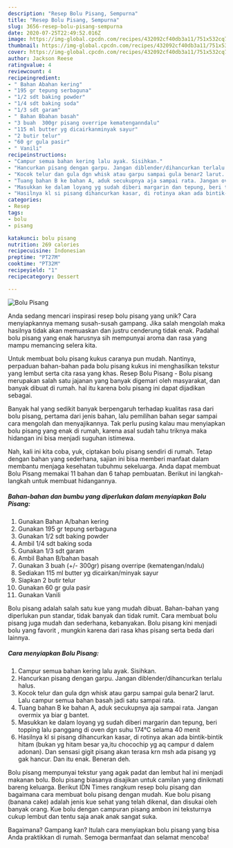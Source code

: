 ```yaml
---
description: "Resep Bolu Pisang, Sempurna"
title: "Resep Bolu Pisang, Sempurna"
slug: 3656-resep-bolu-pisang-sempurna
date: 2020-07-25T22:49:52.016Z
image: https://img-global.cpcdn.com/recipes/432092cf40db3a11/751x532cq70/bolu-pisang-foto-resep-utama.jpg
thumbnail: https://img-global.cpcdn.com/recipes/432092cf40db3a11/751x532cq70/bolu-pisang-foto-resep-utama.jpg
cover: https://img-global.cpcdn.com/recipes/432092cf40db3a11/751x532cq70/bolu-pisang-foto-resep-utama.jpg
author: Jackson Reese
ratingvalue: 4
reviewcount: 4
recipeingredient:
- " Bahan Abahan kering"
- "195 gr tepung serbaguna"
- "1/2 sdt baking powder"
- "1/4 sdt baking soda"
- "1/3 sdt garam"
- " Bahan Bbahan basah"
- "3 buah  300gr pisang overripe kematenganndalu"
- "115 ml butter yg dicairkanminyak sayur"
- "2 butir telur"
- "60 gr gula pasir"
- " Vanili"
recipeinstructions:
- "Campur semua bahan kering lalu ayak. Sisihkan."
- "Hancurkan pisang dengan garpu. Jangan diblender/dihancurkan terlalu halus."
- "Kocok telur dan gula dgn whisk atau garpu sampai gula benar2 larut. Lalu campur semua bahan basah jadi satu sampai rata."
- "Tuang bahan B ke bahan A, aduk secukupnya aja sampai rata. Jangan overmix ya biar g bantet."
- "Masukkan ke dalam loyang yg sudah diberi margarin dan tepung, beri topping lalu panggang di oven dgn suhu 174°C selama 40 menit"
- "Hasilnya kl si pisang dihancurkan kasar, di rotinya akan ada bintik-bintik hitam (bukan yg hitam besar ya,itu chocochip yg aq campur d dalem adonan). Dan sensasi gigit pisang akan terasa krn msh ada pisang yg gak hancur. Dan itu enak. Beneran deh."
categories:
- Resep
tags:
- bolu
- pisang

katakunci: bolu pisang 
nutrition: 269 calories
recipecuisine: Indonesian
preptime: "PT27M"
cooktime: "PT32M"
recipeyield: "1"
recipecategory: Dessert

---
```



![Bolu Pisang](https://img-global.cpcdn.com/recipes/432092cf40db3a11/751x532cq70/bolu-pisang-foto-resep-utama.jpg)

Anda sedang mencari inspirasi resep bolu pisang yang unik? Cara menyiapkannya memang susah-susah gampang. Jika salah mengolah maka hasilnya tidak akan memuaskan dan justru cenderung tidak enak. Padahal bolu pisang yang enak harusnya sih mempunyai aroma dan rasa yang mampu memancing selera kita.

Untuk membuat bolu pisang kukus caranya pun mudah. Nantinya, perpaduan bahan-bahan pada bolu pisang kukus ini menghasilkan tekstur yang lembut serta cita rasa yang khas. Resep Bolu Pisang - Bolu pisang merupakan salah satu jajanan yang banyak digemari oleh masyarakat, dan banyak dibuat di rumah. hal itu karena bolu pisang ini dapat dijadikan sebagai.

Banyak hal yang sedikit banyak berpengaruh terhadap kualitas rasa dari bolu pisang, pertama dari jenis bahan, lalu pemilihan bahan segar sampai cara mengolah dan menyajikannya. Tak perlu pusing kalau mau menyiapkan bolu pisang yang enak di rumah, karena asal sudah tahu triknya maka hidangan ini bisa menjadi suguhan istimewa.


Nah, kali ini kita coba, yuk, ciptakan bolu pisang sendiri di rumah. Tetap dengan bahan yang sederhana, sajian ini bisa memberi manfaat dalam membantu menjaga kesehatan tubuhmu sekeluarga. Anda dapat membuat Bolu Pisang memakai 11 bahan dan 6 tahap pembuatan. Berikut ini langkah-langkah untuk membuat hidangannya.

<!--inarticleads1-->

##### Bahan-bahan dan bumbu yang diperlukan dalam menyiapkan Bolu Pisang:

1. Gunakan  Bahan A/bahan kering
1. Gunakan 195 gr tepung serbaguna
1. Gunakan 1/2 sdt baking powder
1. Ambil 1/4 sdt baking soda
1. Gunakan 1/3 sdt garam
1. Ambil  Bahan B/bahan basah
1. Gunakan 3 buah (+/- 300gr) pisang overripe (kematengan/ndalu)
1. Sediakan 115 ml butter yg dicairkan/minyak sayur
1. Siapkan 2 butir telur
1. Gunakan 60 gr gula pasir
1. Gunakan  Vanili


Bolu pisang adalah salah satu kue yang mudah dibuat. Bahan-bahan yang diperlukan pun standar, tidak banyak dan tidak rumit. Cara membuat bolu pisang juga mudah dan sederhana, kebanyakan. Bolu pisang kini menjadi bolu yang favorit , mungkin karena dari rasa khas pisang serta beda dari lainnya. 

<!--inarticleads2-->

##### Cara menyiapkan Bolu Pisang:

1. Campur semua bahan kering lalu ayak. Sisihkan.
1. Hancurkan pisang dengan garpu. Jangan diblender/dihancurkan terlalu halus.
1. Kocok telur dan gula dgn whisk atau garpu sampai gula benar2 larut. Lalu campur semua bahan basah jadi satu sampai rata.
1. Tuang bahan B ke bahan A, aduk secukupnya aja sampai rata. Jangan overmix ya biar g bantet.
1. Masukkan ke dalam loyang yg sudah diberi margarin dan tepung, beri topping lalu panggang di oven dgn suhu 174°C selama 40 menit
1. Hasilnya kl si pisang dihancurkan kasar, di rotinya akan ada bintik-bintik hitam (bukan yg hitam besar ya,itu chocochip yg aq campur d dalem adonan). Dan sensasi gigit pisang akan terasa krn msh ada pisang yg gak hancur. Dan itu enak. Beneran deh.


Bolu pisang mempunyai tekstur yang agak padat dan lembut hal ini menjadi makanan bolu. Bolu pisang biasanya disajikan untuk camilan yang dinikmati bareng keluarga. Berikut IDN Times rangkum resep bolu pisang dan bagaimana cara membuat bolu pisang dengan mudah. Kue bolu pisang (banana cake) adalah jenis kue sehat yang telah dikenal, dan disukai oleh banyak orang. Kue bolu dengan campuran pisang ambon ini teksturnya cukup lembut dan tentu saja anak anak sangat suka. 

Bagaimana? Gampang kan? Itulah cara menyiapkan bolu pisang yang bisa Anda praktikkan di rumah. Semoga bermanfaat dan selamat mencoba!
